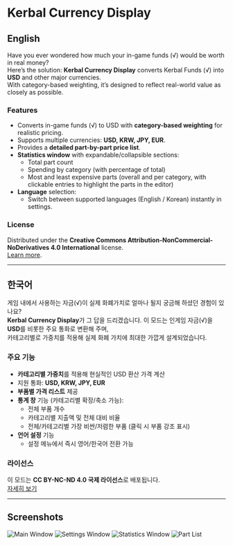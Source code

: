 # Kerbal Currency Display  

## English  

Have you ever wondered how much your in-game funds (√) would be worth in real money?  
Here’s the solution: **Kerbal Currency Display** converts Kerbal Funds (√) into **USD** and other major currencies.  
With category-based weighting, it’s designed to reflect real-world value as closely as possible.  

### Features  
- Converts in-game funds (√) to USD with **category-based weighting** for realistic pricing.  
- Supports multiple currencies: **USD, KRW, JPY, EUR**.  
- Provides a **detailed part-by-part price list**.  
- **Statistics window** with expandable/collapsible sections:  
  - Total part count  
  - Spending by category (with percentage of total)  
  - Most and least expensive parts (overall and per category, with clickable entries to highlight the parts in the editor)
- **Language** selection:
  - Switch between supported languages (English / Korean) instantly in settings.

### License  
Distributed under the **Creative Commons Attribution-NonCommercial-NoDerivatives 4.0 International** license.  
[Learn more](https://creativecommons.org/licenses/by-nc-nd/4.0/).  

---

## 한국어  

게임 내에서 사용하는 자금(√)이 실제 화폐가치로 얼마나 될지 궁금해 하셨던 경험이 있나요?  
**Kerbal Currency Display**가 그 답을 드리겠습니다. 이 모드는 인게임 자금(√)을 **USD**를 비롯한 주요 통화로 변환해 주며,  
카테고리별로 가중치를 적용해 실제 화폐 가치에 최대한 가깝게 설계되었습니다.  

### 주요 기능  
- **카테고리별 가중치**를 적용해 현실적인 USD 환산 가격 계산  
- 지원 통화: **USD, KRW, JPY, EUR**  
- **부품별 가격 리스트** 제공  
- **통계 창** 기능 (카테고리별 확장/축소 가능):  
  - 전체 부품 개수  
  - 카테고리별 지출액 및 전체 대비 비율  
  - 전체/카테고리별 가장 비싼/저렴한 부품 (클릭 시 부품 강조 표시)
- **언어 설정** 기능
  - 설정 메뉴에서 즉시 영어/한국어 전환 가능

### 라이선스  
이 모드는 **CC BY-NC-ND 4.0 국제 라이선스**로 배포됩니다.  
[자세히 보기](https://creativecommons.org/licenses/by-nc-nd/4.0/deed.ko)  

---

## Screenshots

![Main Window](1-8.png)
![Settings Window](1-5.png)
![Statistics Window](1-6.png)
![Part List](1-7.png)
